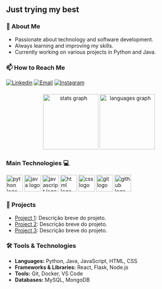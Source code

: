 <h2 align="left"> Just trying my best </h2>

### 🧠 About Me
- Passionate about technology and software development.
- Always learning and improving my skills.
- Currently working on various projects in Python and Java.

### 📫 How to Reach Me
[![Linkedin](https://img.shields.io/badge/LinkedIn-0077B5?style=for-the-badge&logo=linkedin&logoColor=white)](https://www.linkedin.com/in/leonardo-michelotti-94810a197/)
[![Email](https://img.shields.io/badge/Gmail-D14836?style=for-the-badge&logo=gmail&logoColor=white)](mailto:leonardodevargasm@gmail.com)
[![Instagram](https://img.shields.io/badge/Instagram-E4405F?style=for-the-badge&logo=instagram&logoColor=white)](https://www.instagram.com/leomichelotti/)

###

<div align="center">
  <img src="https://github-readme-stats.vercel.app/api?username=leonardo-michelotti&hide_title=false&hide_rank=false&show_icons=true&include_all_commits=true&count_private=true&disable_animations=false&theme=tokyonight&locale=en&hide_border=false&order=1" height="150" alt="stats graph"  />
  <img src="https://github-readme-stats.vercel.app/api/top-langs?username=leonardo-michelotti&locale=en&hide_title=false&layout=compact&card_width=320&langs_count=5&theme=tokyonight&hide_border=false&order=2" height="150" alt="languages graph"  />
</div>

###

<h3 align="left">Main Technologies 💻</h3>

<div align="left">
  <img src="https://skillicons.dev/icons?i=py" height="45" alt="python logo"  />
  <img src="https://skillicons.dev/icons?i=java" height="45" alt="java logo"  />
  <img src="https://skillicons.dev/icons?i=js" height="45" alt="javascript logo"  />
  <img src="https://skillicons.dev/icons?i=html" height="45" alt="html logo"  />
  <img src="https://skillicons.dev/icons?i=css" height="45" alt="css logo"  />
  <img src="https://skillicons.dev/icons?i=git" height="45" alt="git logo"  />
  <img src="https://skillicons.dev/icons?i=github" height="45" alt="github logo"  />
</div>

### 🚀 Projects
- [Project 1](https://github.com/leonardo-michelotti/project1): Descrição breve do projeto.
- [Project 2](https://github.com/leonardo-michelotti/project2): Descrição breve do projeto.
- [Project 3](https://github.com/leonardo-michelotti/project3): Descrição breve do projeto.

### 🛠️ Tools & Technologies
- **Languages:** Python, Java, JavaScript, HTML, CSS
- **Frameworks & Libraries:** React, Flask, Node.js
- **Tools:** Git, Docker, VS Code
- **Databases:** MySQL, MongoDB
